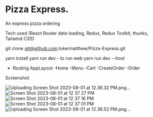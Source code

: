 
# Pizza Express.

An express pizza ordering  

Tech used (React Router data loading, Redux, Redux Toolkit, thunks, Tailwind CSS)

git clone git@github.com:lukermatthew/Pizza-Express.git

yarn install
yarn run dev - to run web
yarn run dev --host

- Routing
AppLayout
-Home
-Menu
-Cart
-CreateOrder
-Order




Screenshot

![Uploading Screen Shot 2023-08-01 at 12.36.32 PM.png…]()
![Screen Shot 2023-08-01 at 12 37 27 PM](https://github.com/lukermatthew/Pizza-Express/assets/36751710/70471d80-a5c8-434c-bedc-419b17980370)
![Screen Shot 2023-08-01 at 12 37 16 PM](https://github.com/lukermatthew/Pizza-Express/assets/36751710/939b0550-aff2-4cb4-b8d0-6ba50b6abf5b)
![Screen Shot 2023-08-01 at 12 37 01 PM](https://github.com/lukermatthew/Pizza-Express/assets/36751710/0655ef5c-2d6d-411f-ba33-8d1e248d7b6e)
![Uploading Screen Shot 2023-08-01 at 12.36.52 PM.png…]()



